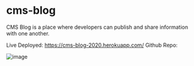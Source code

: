 # cms-blog 

CMS Blog is a place where developers can publish and share information with one another.

Live Deployed: https://cms-blog-2020.herokuapp.com/
Github Repo: 

![image](https://user-images.githubusercontent.com/65695895/97096639-c4c09d00-1634-11eb-808d-da5dec0cc350.png)
